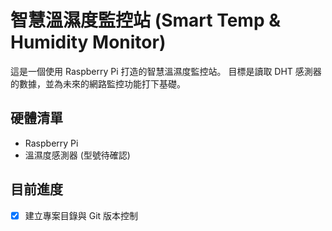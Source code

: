 # 智慧溫濕度監控站 (Smart Temp & Humidity Monitor)

這是一個使用 Raspberry Pi 打造的智慧溫濕度監控站。
目標是讀取 DHT 感測器的數據，並為未來的網路監控功能打下基礎。

## 硬體清單
* Raspberry Pi
* 溫濕度感測器 (型號待確認)

## 目前進度
- [x] 建立專案目錄與 Git 版本控制
